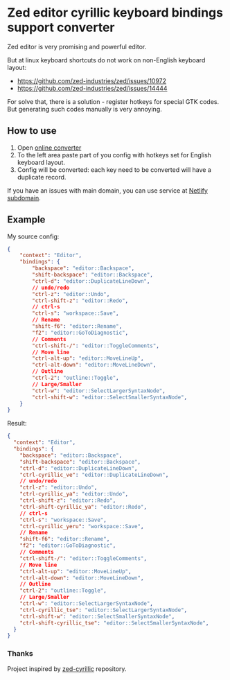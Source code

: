# Zed editor cyrillic keyboard bindings support converter

Zed editor is very promising and powerful editor.

But at linux keyboard shortcuts do not work on non-English keyboard layout:
- https://github.com/zed-industries/zed/issues/10972
- https://github.com/zed-industries/zed/issues/14444

For solve that, there is a solution - register hotkeys for special GTK codes.
But generating such codes manually is very annoying.

## How to use

1. Open [online converter](https://zed-cyrillic.krampetz.ru/)
2. To the left area paste part of you config with hotkeys set for English keyboard layout.
3. Config will be converted: each key need to be converted will have a duplicate record.

If you have an issues with main domain, you can use service at [Netlify subdomain](https://resplendent-meerkat-c49f68.netlify.app/).

## Example

My source config:

```json
{
	"context": "Editor",
	"bindings": {
		"backspace": "editor::Backspace",
		"shift-backspace": "editor::Backspace",
		"ctrl-d": "editor::DuplicateLineDown",
		// undo/redo
		"ctrl-z": "editor::Undo",
		"ctrl-shift-z": "editor::Redo",
		// ctrl-s
		"ctrl-s": "workspace::Save",
		// Rename
		"shift-f6": "editor::Rename",
		"f2": "editor::GoToDiagnostic",
		// Comments
		"ctrl-shift-/": "editor::ToggleComments",
		// Move line
		"ctrl-alt-up": "editor::MoveLineUp",
		"ctrl-alt-down": "editor::MoveLineDown",
		// Outline
		"ctrl-2": "outline::Toggle",
		// Large/Smaller
		"ctrl-w": "editor::SelectLargerSyntaxNode",
		"ctrl-shift-w": "editor::SelectSmallerSyntaxNode",
	}
}
```

Result:
```json
{
  "context": "Editor",
  "bindings": {
    "backspace": "editor::Backspace",
    "shift-backspace": "editor::Backspace",
    "ctrl-d": "editor::DuplicateLineDown",
    "ctrl-cyrillic_ve": "editor::DuplicateLineDown",
    // undo/redo
    "ctrl-z": "editor::Undo",
    "ctrl-cyrillic_ya": "editor::Undo",
    "ctrl-shift-z": "editor::Redo",
    "ctrl-shift-cyrillic_ya": "editor::Redo",
    // ctrl-s
    "ctrl-s": "workspace::Save",
    "ctrl-cyrillic_yeru": "workspace::Save",
    // Rename
    "shift-f6": "editor::Rename",
    "f2": "editor::GoToDiagnostic",
    // Comments
    "ctrl-shift-/": "editor::ToggleComments",
    // Move line
    "ctrl-alt-up": "editor::MoveLineUp",
    "ctrl-alt-down": "editor::MoveLineDown",
    // Outline
    "ctrl-2": "outline::Toggle",
    // Large/Smaller
    "ctrl-w": "editor::SelectLargerSyntaxNode",
    "ctrl-cyrillic_tse": "editor::SelectLargerSyntaxNode",
    "ctrl-shift-w": "editor::SelectSmallerSyntaxNode",
    "ctrl-shift-cyrillic_tse": "editor::SelectSmallerSyntaxNode",
  }
}
```


### Thanks

Project inspired by [zed-cyrillic](https://github.com/Randommist/zed-cyrillic/tree/main]) repository.
